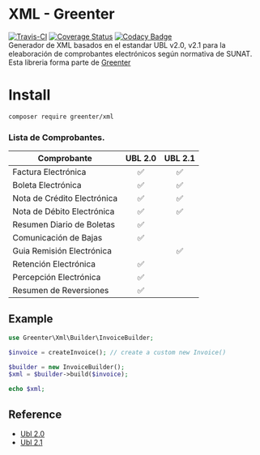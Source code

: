# XML - Greenter

[![Travis-CI](https://img.shields.io/travis/giansalex/greenter-xml.svg?branch=master&style=flat-square)](https://travis-ci.org/giansalex/greenter-xml)
[![Coverage Status](https://img.shields.io/coveralls/giansalex/greenter-xml.svg?style=flat-square&branch=master)](https://coveralls.io/github/giansalex/greenter-xml?branch=master)
[![Codacy Badge](https://api.codacy.com/project/badge/Grade/bc6f0b348aec4b5db956815ccbc32daa)](https://www.codacy.com/app/giansalex/greenter-xml?utm_source=github.com&amp;utm_medium=referral&amp;utm_content=giansalex/greenter-xml&amp;utm_campaign=Badge_Grade)  
Generador de XML basados en el estandar UBL v2.0, v2.1 para la eleaboración de comprobantes electrónicos según normativa de SUNAT. Esta libreria forma parte de [Greenter](https://github.com/giansalex/greenter)

# Install
```bash
composer require greenter/xml
```

### Lista de Comprobantes.

Comprobante                 |  UBL 2.0           | UBL 2.1            |
----------------------------|:------------------:|:------------------:|
Factura Electrónica         | :white_check_mark: | :white_check_mark: |
Boleta Electrónica          | :white_check_mark: | :white_check_mark: |
Nota de Crédito Electrónica | :white_check_mark: | :white_check_mark: |
Nota de Débito Electrónica  | :white_check_mark: | :white_check_mark: |
Resumen Diario de Boletas   | :white_check_mark: |                    |
Comunicación de Bajas       | :white_check_mark: |                    |
Guia Remisión Electrónica   |                    | :white_check_mark: |
Retención Electrónica       | :white_check_mark: |                    |
Percepción Electrónica      | :white_check_mark: |                    |
Resumen de Reversiones      | :white_check_mark: |                    |

## Example

```php
use Greenter\Xml\Builder\InvoiceBuilder;

$invoice = createInvoice(); // create a custom new Invoice()

$builder = new InvoiceBuilder();
$xml = $builder->build($invoice);

echo $xml;
```

## Reference
- [Ubl 2.0](http://www.datypic.com/sc/ubl20/)
- [Ubl 2.1](http://www.datypic.com/sc/ubl21/)
